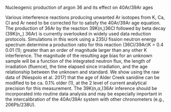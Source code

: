 Nucleogenic production of argon 36 and its effect on 40Ar/39Ar ages 

Various interference reactions producing unwanted Ar isotopes from K, Ca, Cl and Ar need to be corrected for to satisfy the 40Ar/39Ar age equation. The production of 36Ar by the   reaction 39K(n,)36Cl followed by beta decay (39K(n,,) 36Ar) is currently overlooked in widely used data reduction protocols. Simulations in this work using a 235U fission neutron energy spectrum determine a production ratio for this reaction (36Cl/39Ar)K =  0.4  0.01 (1); greater than an order of magnitude larger than any other K interference. The magnitude of the resulting age bias for an unknown sample will be a function of the integrated neutron flux, the length of irradiation (fluence), the time elapsed since irradiation, and the age relationship between the unknown and standard. We show using the raw data of (Niespolo et al. 2017) that the age of Alder Creek sanidine can be modified to be ca. 0.1% older (1), at the 2 level of current analytical precision for this measurement. The 39K(n,$\alpha$,)36Ar inference should be incorporated into routine data analysis and may be especially important in the intercalibration of the 40Ar/39Ar system with other chronometers (e.g., 206Pb/238U). 

